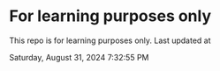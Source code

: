 # For learning purposes only
This repo is for learning purposes only.
Last updated at

Saturday, August 31, 2024 7:32:55 PM

